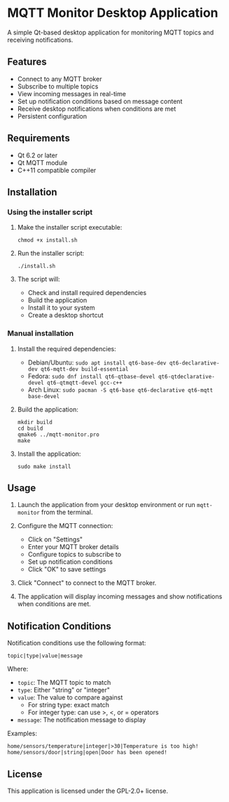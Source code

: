 # MQTT Monitor Desktop Application

A simple Qt-based desktop application for monitoring MQTT topics and receiving notifications.

## Features

- Connect to any MQTT broker
- Subscribe to multiple topics
- View incoming messages in real-time
- Set up notification conditions based on message content
- Receive desktop notifications when conditions are met
- Persistent configuration

## Requirements

- Qt 6.2 or later
- Qt MQTT module
- C++11 compatible compiler

## Installation

### Using the installer script

1. Make the installer script executable:
   ```
   chmod +x install.sh
   ```

2. Run the installer script:
   ```
   ./install.sh
   ```

3. The script will:
   - Check and install required dependencies
   - Build the application
   - Install it to your system
   - Create a desktop shortcut

### Manual installation

1. Install the required dependencies:
   - Debian/Ubuntu: `sudo apt install qt6-base-dev qt6-declarative-dev qt6-mqtt-dev build-essential`
   - Fedora: `sudo dnf install qt6-qtbase-devel qt6-qtdeclarative-devel qt6-qtmqtt-devel gcc-c++`
   - Arch Linux: `sudo pacman -S qt6-base qt6-declarative qt6-mqtt base-devel`

2. Build the application:
   ```
   mkdir build
   cd build
   qmake6 ../mqtt-monitor.pro
   make
   ```

3. Install the application:
   ```
   sudo make install
   ```

## Usage

1. Launch the application from your desktop environment or run `mqtt-monitor` from the terminal.

2. Configure the MQTT connection:
   - Click on "Settings"
   - Enter your MQTT broker details
   - Configure topics to subscribe to
   - Set up notification conditions
   - Click "OK" to save settings

3. Click "Connect" to connect to the MQTT broker.

4. The application will display incoming messages and show notifications when conditions are met.

## Notification Conditions

Notification conditions use the following format:
```
topic|type|value|message
```

Where:
- `topic`: The MQTT topic to match
- `type`: Either "string" or "integer"
- `value`: The value to compare against
  - For string type: exact match
  - For integer type: can use >, <, or = operators
- `message`: The notification message to display

Examples:
```
home/sensors/temperature|integer|>30|Temperature is too high!
home/sensors/door|string|open|Door has been opened!
```

## License

This application is licensed under the GPL-2.0+ license.